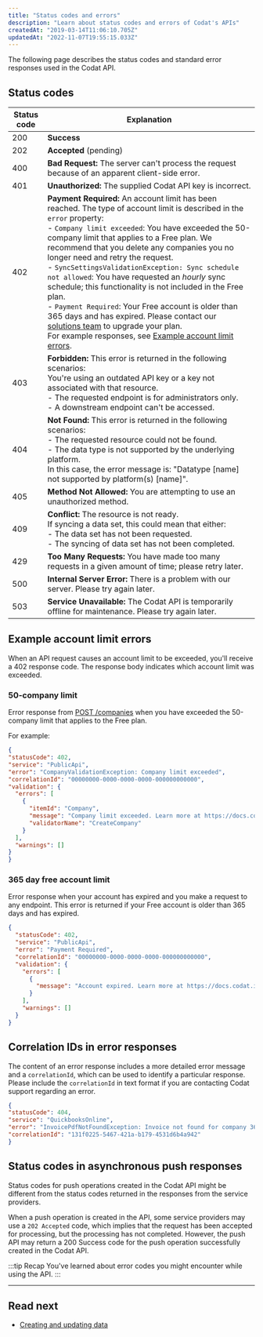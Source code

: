 ```yaml
---
title: "Status codes and errors"
description: "Learn about status codes and errors of Codat's APIs"
createdAt: "2019-03-14T11:06:10.705Z"
updatedAt: "2022-11-07T19:55:15.033Z"
---
```


The following page describes the status codes and standard error responses used in the Codat API.

## Status codes

| Status code 	| Explanation 	|
|---	|---	|
| 200 	| **Success** 	|
| 202 	| **Accepted** (pending) 	|
| 400 	| **Bad Request:** The server can't process the request because of an apparent client-side error. 	|
| 401 	| **Unauthorized:** The supplied Codat API key is incorrect. 	|
| 402 	| **Payment Required:** An account limit has been reached. The type of account limit is described in the `error` property:  <br/>- `Company limit exceeded`: You have exceeded the 50-company limit that applies to a Free plan. We recommend that you delete any companies you no longer need and retry the request.  <br/>- `SyncSettingsValidationException: Sync schedule not allowed`: You have requested an _hourly_ sync schedule; this functionality is not included in the Free plan.  <br/>- `Payment Required`: Your Free account is older than 365 days and has expired. Please contact our [solutions team](mailto:solutions@codat.io) to upgrade your plan.  <br/>For example responses, see [Example account limit errors](doc:status-codes#example-account-limit-errors). 	|
| 403 	| **Forbidden:** This error is returned in the following scenarios:  <br/>You're using an outdated API key or a key not associated with that resource.<br/>- The requested endpoint is for administrators only.  <br/>- A downstream endpoint can't be accessed. 	|
| 404 	| **Not Found:** This error is returned in the following scenarios:  <br/>- The requested resource could not be found.  <br/>- The data type is not supported by the underlying platform.  <br/>    In this case, the error message is: "Datatype [name] not supported by platform(s) [name]". 	|
| 405 	| **Method Not Allowed:** You are attempting to use an unauthorized method. 	|
| 409 	| **Conflict:** The resource is not ready.  <br/>If syncing a data set, this could mean that either:  <br/>- The data set has not been requested.  <br/>- The syncing of data set has not been completed. 	|
| 429 	| **Too Many Requests:** You have made too many requests in a given amount of time; please retry later. 	|
| 500 	| **Internal Server Error:** There is a problem with our server. Please try again later. 	|
| 503 	| **Service Unavailable:** The Codat API is temporarily offline for maintenance. Please try again later. 	|

## Example account limit errors

When an API request causes an account limit to be exceeded, you'll receive a 402 response code. The response body indicates which account limit was exceeded.

### 50-company limit

Error response from [POST /companies](/codat-api#/operations/create-company) when you have exceeded the 50-company limit that applies to the Free plan.

For example:

```json
{
"statusCode": 402,
"service": "PublicApi",
"error": "CompanyValidationException: Company limit exceeded",
"correlationId": "00000000-0000-0000-0000-000000000000",
"validation": {
  "errors": [
    {
      "itemId": "Company",
      "message": "Company limit exceeded. Learn more at https://docs.codat.io/using-the-api/errors",
      "validatorName": "CreateCompany"
    }
  ],
  "warnings": []
}
}
```
### 365 day free account limit

Error response when your account has expired and you make a request to any endpoint. This error is returned if your Free account is older than 365 days and has expired.

```json
{
  "statusCode": 402,
  "service": "PublicApi",
  "error": "Payment Required",
  "correlationId": "00000000-0000-0000-0000-000000000000",
  "validation": {
    "errors": [
      {
        "message": "Account expired. Learn more at https://docs.codat.io/using-the-api/errors",
      }
    ],
    "warnings": []
  }
}
```

## Correlation IDs in error responses

The content of an error response includes a more detailed error message and a `correlationId`, which can be used to identify a particular response. Please include the `correlationId` in text format if you are contacting Codat support regarding an error.

```json
{
"statusCode": 404,
"service": "QuickbooksOnline",
"error": "InvoicePdfNotFoundException: Invoice not found for company 360cb9b3-d9cf-4f66-b8db-8a3523fe3dc5 and invoice ID 12345",
"correlationId": "131f0225-5467-421a-b179-4531d6b4a942"
}
```

## Status codes in asynchronous push responses

Status codes for push operations created in the Codat API might be different from the status codes returned in the responses from the service providers.

When a push operation is created in the API, some service providers may use a `202 Accepted` code, which implies that the request has been accepted for processing, but the processing has not completed. However, the push API may return a 200 Success code for the push operation successfully created in the Codat API.

:::tip Recap
You've learned about error codes you might encounter while using the API.
:::

---

## Read next

- [Creating and updating data](/using-the-api/push)
